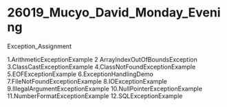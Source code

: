 # 26019_Mucyo_David_Monday_Evening
Exception_Assignment


1.ArithmeticExceptionExample 2 ArrayIndexOutOfBoundsException 3.ClassCastExceptionExample 4.ClassNotFoundExceptionExample 5.EOFExceptionExample 6.ExceptionHandlingDemo 7.FileNotFoundExceptionExample 8.IOExceptionExample 9.IllegalArgumentExceptionExample 10.NullPointerExceptionExample 11.NumberFormatExceptionExample 12.SQLExceptionExample
